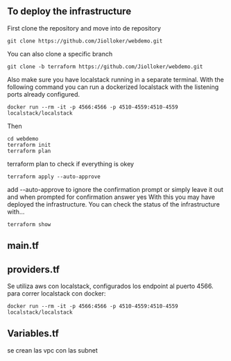 ## To deploy the infrastructure
First clone the repository and move into de repository
```
git clone https://github.com/Jiolloker/webdemo.git
```
You can also clone a specific branch
```
git clone -b terraform https://github.com/Jiolloker/webdemo.git
```
Also make sure you have localstack running in a separate terminal. With the following command you can run a dockerized localstack with the listening ports already configured.
```
docker run --rm -it -p 4566:4566 -p 4510-4559:4510-4559 localstack/localstack
```
Then
```
cd webdemo
terraform init
terraform plan
```
terraform plan to check if everything is okey
```
terraform apply --auto-approve
```
add --auto-approve to ignore the confirmation prompt or simply leave it out and when prompted for confirmation answer yes
With this you may have deployed the infrastructure. You can check the status of the infrastructure with...
```
terraform show
```
## main.tf 


## providers.tf 
Se utiliza aws con localstack, configurados los endpoint al puerto 4566. para correr localstack con docker: 
```
docker run --rm -it -p 4566:4566 -p 4510-4559:4510-4559 localstack/localstack
```

## Variables.tf
se crean las vpc con las subnet
